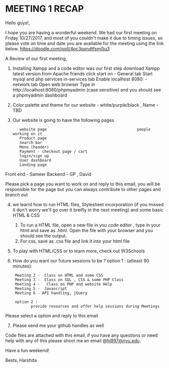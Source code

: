 <h1> MEETING 1 RECAP </h1>

Hello guys!,

I hope you are having a wonderful weekend. We had our first meeting on Friday 10/27/2017, and most of you couldn't make it due to timing issues, so please vote on time and date you are available for the meeting using the link below.
https://doodle.com/poll/4pc3pxndtfsmi5u3

A Review of our first meeting,

1) Installing Xampp and a code editor was our first step
 download Xampp latest version from Apache friends
click start on  - General tab
Start mysql and php services in-services tab
Enable localhost 8080: - network tab
Open web browser
Type in   http://localhost:8080/phpmyadmin (case sensitive)  and you should see a phpmyadmin dashboard
2) Color palette and theme for our website -  white/purple/black , Name -TBD 

3)  Our website is going to have the following pages

           website page                                        people working on it
           Product page                                                
           Search bar
           Menu (header)
           Payment - checkout page / cart                           
           login/sign up                                              
           User dashboard
           Landing page                                               
Front end - Sameer
Backend - GP , David

Please pick a page you want to work on and reply to this email, you will be responsible for the page but you can always contribute to other pages and branch out

4) we learnt how to run HTML files, Stylesheet incorporation (if you missed it don't worry  we'll go over it breifly in the next meeting) and some basic HTML & CSS
      
      1. To run a HTML file, open a new file in you code editor , type in your html and save as .html. Open the file with your browser and you should see the output.
      2. For css, save as .css file and link it into your html file 

5) To play with HTML/CSS or to learn more, check out W3Schools

6) How do you want our future sessions to be ?
        option 1 : (atleast 90 minutes):
        
        Meeting 2 -  Class on HTML and some CSS 
        Meeting 3 -  Class on SQL , CSS & some PHP Class
        Meeting 4 -   Class on PHP and website Help
        Meeting 5 -  Javascript
        Meeting 6 - API handling, jQuery
        
        option 2 :
               provide resources and offer help sessions during Meetings

Please select a option and reply to this email

7) Please send me your github handles as well

Code files are attached with this email, if you have any questions or need help with any of this please shoot me an email @hj997@nyu.edu.

Have a fun weekend!

Bests,
Harshita
